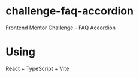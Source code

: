 # challenge-faq-accordion
Frontend Mentor Challenge - FAQ Accordion

# Using
React + TypeScript + Vite
